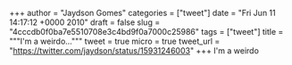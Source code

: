 
+++
author = "Jaydson Gomes"
categories = ["tweet"]
date = "Fri Jun 11 14:17:12 +0000 2010"
draft = false
slug = "4cccdb0f0ba7e5510708e3c4bd9f0a7000c25986"
tags = ["tweet"]
title = """I'm a weirdo..."""
tweet = true
micro = true
tweet_url = "https://twitter.com/jaydson/status/15931246003"
+++
I'm a weirdo
